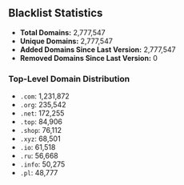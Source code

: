 ## Blacklist Statistics

- **Total Domains:** 2,777,547
- **Unique Domains:** 2,777,547
- **Added Domains Since Last Version:** 2,777,547
- **Removed Domains Since Last Version:** 0

### Top-Level Domain Distribution

-  `.com`: 1,231,872
-  `.org`: 235,542
-  `.net`: 172,255
-  `.top`: 84,906
-  `.shop`: 76,112
-  `.xyz`: 68,501
-  `.io`: 61,518
-  `.ru`: 56,668
-  `.info`: 50,275
-  `.pl`: 48,777
